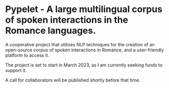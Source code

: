 # Pypelet - A large multilingual corpus of spoken interactions in the Romance languages.

A cooperative project that utilises NLP techniques for the creation of an open-source corpus of spoken interactions in Romance, and a user-friendly platform to access it.

The project is set to start in March 2023, as I am currently seeking funds to support it. 

A call for collaborators will be published shortly before that time.
